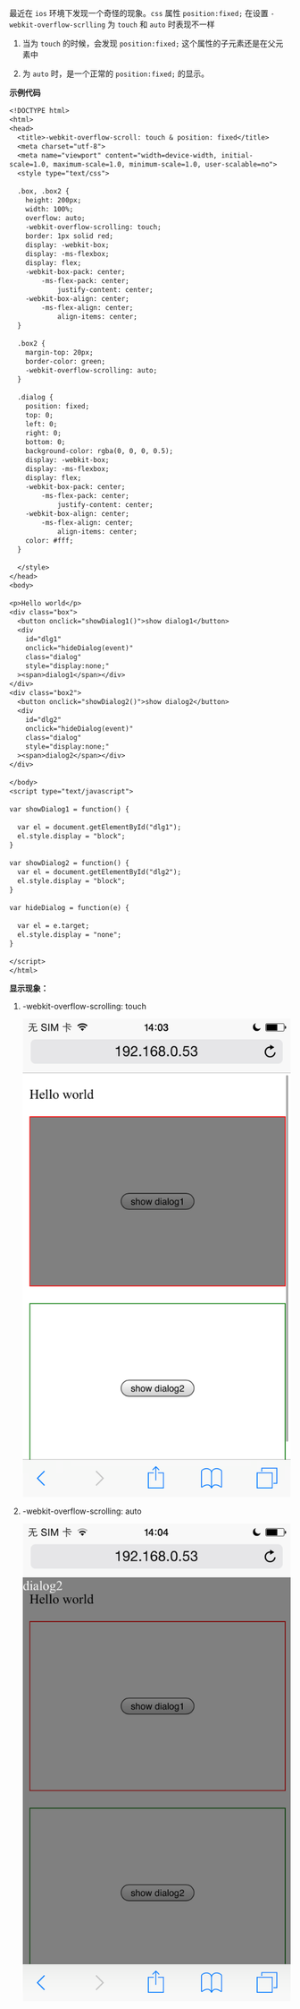最近在 `ios` 环境下发现一个奇怪的现象。`css` 属性 `position:fixed;` 在设置 `-webkit-overflow-scrlling`
为 `touch` 和 `auto` 时表现不一样

1. 当为 `touch` 的时候，会发现 `position:fixed;` 这个属性的子元素还是在父元素中

2. 为 `auto` 时，是一个正常的 `position:fixed;` 的显示。

**示例代码**

```
<!DOCTYPE html>
<html>
<head>
  <title>-webkit-overflow-scroll: touch & position: fixed</title>
  <meta charset="utf-8">
  <meta name="viewport" content="width=device-width, initial-scale=1.0, maximum-scale=1.0, minimum-scale=1.0, user-scalable=no">
  <style type="text/css">
    
  .box, .box2 {
    height: 200px;
    width: 100%;
    overflow: auto;
    -webkit-overflow-scrolling: touch;
    border: 1px solid red;
    display: -webkit-box;
    display: -ms-flexbox;
    display: flex;
    -webkit-box-pack: center;
        -ms-flex-pack: center;
            justify-content: center;
    -webkit-box-align: center;
        -ms-flex-align: center;
            align-items: center;
  }

  .box2 {
    margin-top: 20px;
    border-color: green;
    -webkit-overflow-scrolling: auto;
  }

  .dialog {
    position: fixed;
    top: 0;
    left: 0;
    right: 0;
    bottom: 0;
    background-color: rgba(0, 0, 0, 0.5);
    display: -webkit-box;
    display: -ms-flexbox;
    display: flex;
    -webkit-box-pack: center;
        -ms-flex-pack: center;
            justify-content: center;
    -webkit-box-align: center;
        -ms-flex-align: center;
            align-items: center;
    color: #fff;
  }

  </style>
</head>
<body>

<p>Hello world</p>
<div class="box">
  <button onclick="showDialog1()">show dialog1</button>
  <div 
    id="dlg1" 
    onclick="hideDialog(event)" 
    class="dialog" 
    style="display:none;"
  ><span>dialog1</span></div>
</div>
<div class="box2">
  <button onclick="showDialog2()">show dialog2</button>
  <div 
    id="dlg2" 
    onclick="hideDialog(event)" 
    class="dialog" 
    style="display:none;"
  ><span>dialog2</span></div>
</div>

</body>
<script type="text/javascript">
  
var showDialog1 = function() {

  var el = document.getElementById("dlg1");
  el.style.display = "block";
}

var showDialog2 = function() {
  var el = document.getElementById("dlg2");
  el.style.display = "block";
}

var hideDialog = function(e) {

  var el = e.target;
  el.style.display = "none";
}

</script>
</html>
```

**显示现象：**

1. -webkit-overflow-scrolling: touch

    ![ios-touch](images/ios-touch.png)

2. -webkit-overflow-scrolling: auto

    ![ios-auto](images/ios-auto.png)
